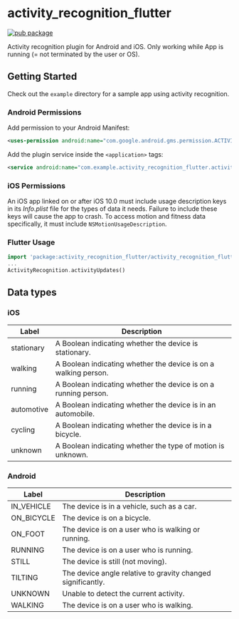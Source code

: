 # activity_recognition_flutter

[![pub package](https://img.shields.io/pub/v/activity_recognition_flutter.svg)](https://pub.dartlang.org/packages/activity_recognition)

Activity recognition plugin for Android and iOS. Only working while App is running (= not terminated by the user or OS).

## Getting Started

Check out the `example` directory for a sample app using activity recognition.

### Android Permissions

Add permission to your Android Manifest:
```xml
<uses-permission android:name="com.google.android.gms.permission.ACTIVITY_RECOGNITION" />
```

Add the plugin service inside the `<application>` tags:
```xml
<service android:name="com.example.activity_recognition_flutter.activity.ActivityRecognizedService" />
```

### iOS Permissions

An iOS app linked on or after iOS 10.0 must include usage description keys in its *Info.plist* file
for the types of data it needs. Failure to include these keys will cause the app to crash.
To access motion and fitness data specifically, it must include `NSMotionUsageDescription`.

### Flutter Usage

```Dart
import 'package:activity_recognition_flutter/activity_recognition_flutter.dart';
...
ActivityRecognition.activityUpdates()
```

## Data types
### iOS
| Label      	| Description                                                     	|
|------------	|-----------------------------------------------------------------	|
| stationary 	| A Boolean indicating whether the device is stationary.          	|
| walking    	| A Boolean indicating whether the device is on a walking person. 	|
| running    	| A Boolean indicating whether the device is on a running person. 	|
| automotive 	| A Boolean indicating whether the device is in an automobile.    	|
| cycling    	| A Boolean indicating whether the device is in a bicycle.        	|
| unknown    	| A Boolean indicating whether the type of motion is unknown.     	|

### Android
| Label      	| Description                                                 	|
|------------	|-------------------------------------------------------------	|
| IN_VEHICLE 	| The device is in a vehicle, such as a car.                  	|
| ON_BICYCLE 	| The device is on a bicycle.                                 	|
| ON_FOOT    	| The device is on a user who is walking or running.          	|
| RUNNING    	| The device is on a user who is running.                     	|
| STILL      	| The device is still (not moving).                           	|
| TILTING    	| The device angle relative to gravity changed significantly. 	|
| UNKNOWN    	| Unable to detect the current activity.                      	|
| WALKING    	| The device is on a user who is walking.                     	|
